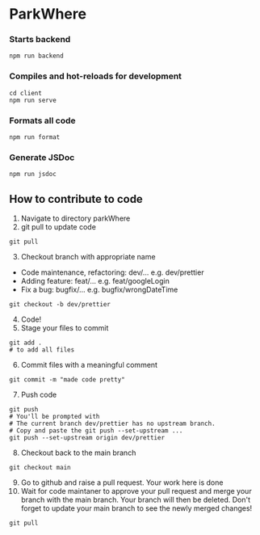 # ParkWhere

### Starts backend

```
npm run backend
```

### Compiles and hot-reloads for development

```
cd client
npm run serve
```

### Formats all code

```
npm run format
```

### Generate JSDoc

```
npm run jsdoc
```

## How to contribute to code

1. Navigate to directory parkWhere
2. git pull to update code

```
git pull
```

3. Checkout branch with appropriate name

- Code maintenance, refactoring: dev/... e.g. dev/prettier
- Adding feature: feat/... e.g. feat/googleLogin
- Fix a bug: bugfix/... e.g. bugfix/wrongDateTime

```
git checkout -b dev/prettier
```

4. Code!
5. Stage your files to commit

```
git add .
# to add all files
```

6. Commit files with a meaningful comment

```
git commit -m "made code pretty"
```

7. Push code

```
git push
# You'll be prompted with
# The current branch dev/prettier has no upstream branch.
# Copy and paste the git push --set-upstream ...
git push --set-upstream origin dev/prettier
```

8. Checkout back to the main branch

```
git checkout main
```

9. Go to github and raise a pull request. Your work here is done
10. Wait for code maintaner to approve your pull request and merge your branch with the main branch. Your branch will then be deleted. Don't forget to update your main branch to see the newly merged changes!

```
git pull
```

